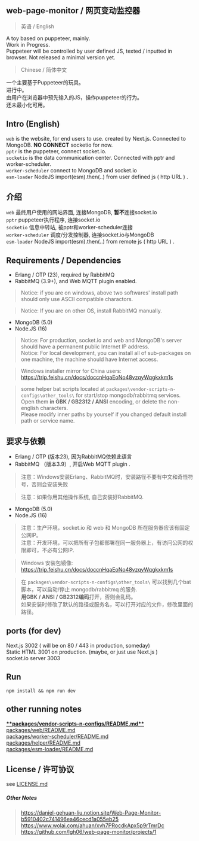 ## web-page-monitor / 网页变动监控器  
> 英语 / English  

A toy based on puppeteer, mainly.  
Work in Progress.  
Puppeteer will be controlled by user defined JS, texted / inputted in browser.
Not released a minimal version yet.  
> Chinese / 简体中文 

一个主要基于Puppeteer的玩具。  
进行中。  
由用户在浏览器中预先输入的JS，操作puppeteer的行为。  
还未最小化可用。  

## Intro (English)  
`web` is the website, for end users to use. created by Next.js. Connected to MongoDB. **NO CONNECT** socketio for now.  
`pptr` is the puppeteer, connect socket.io.  
`socketio` is the data communication center. Connected with pptr and worker-scheduler.  
`worker-scheduler` connect to MongoDB and socket.io   
`esm-loader` NodeJS import(esm).then(..) from user defined js ( http URL ) .  


## 介绍  
`web` 最终用户使用的网站界面, 连接MongoDB, **暂不**连接socket.io  
`pptr` puppeteer执行程序, 连接socket.io  
`socketio` 信息中转站, 被pptr和worker-scheduler连接  
`worker-scheduler` 调度/分发控制器, 连接socket.io与MongoDB  
`esm-loader` NodeJS import(esm).then(..) from remote js ( http URL ) .  

## Requirements / Dependencies

- Erlang / OTP (23), required by RabbitMQ  
- RabbitMQ (3.9+), and Web MQTT plugin enabled.    

> Notice: if you are on windows, above two softwares' install path should only use ASCII compatible charactors.  

> Notice: If you are on other OS, install RabbitMQ manually.  

- MongoDB (5.0)  
- Node.JS (16)  
> Notice: For production, socket.io and web and MongoDB's server should have a permanent public Internet IP address.  
> Notice: For local development, you can install all of sub-packages on one machine, the machine should have Internet access.  

> Windows installer mirror for China users:  
> https://trip.feishu.cn/docs/doccnHqaEoNo48vzqyWqgkxkm1s  

> some helper bat scripts located at `packages\vendor-scripts-n-configs\other_tools\` for start/stop mongodb/rabbitmq services.  
Open them **in GBK / GB2312 / ANSI** encoding, or delete the non-english characters.  
Please modify inner paths by yourself if you changed default install path or service name.  

## 要求与依赖  

- Erlang / OTP (版本23), 因为RabbitMQ依赖此语言  
- RabbitMQ （版本3.9）, 开启Web MQTT plugin .  
> 注意：Windows安装Erlang、RabbitMQ时，安装路径不要有中文和奇怪符号，否则会安装失败  

> 注意：如果你用其他操作系统, 自己安装好RabbitMQ.  

- MongoDB (5.0)  
- Node.JS (16)  
> 注意：生产环境，socket.io 和 web 和 MongoDB 所在服务器应该有固定公网IP。  
> 注意：开发环境，可以把所有子包都部署在同一服务器上，有访问公网的权限即可，不必有公网IP.  

> Windows 安装包镜像:  
> https://trip.feishu.cn/docs/doccnHqaEoNo48vzqyWqgkxkm1s  

> 在 `packages\vendor-scripts-n-configs\other_tools\` 可以找到几个bat脚本，可以启动/停止 mongodb/rabbitmq 的服务.  
**用GBK / ANSI / GB2312编码**打开，否则会乱码。  
如果安装时修改了默认的路径或服务名，可以打开对应的文件，修改里面的路径。  


## ports (for dev)
Next.js 3002 ( will be on 80 / 443 in production, someday)  
Static HTML 3001 on production. (maybe, or just use Next.js )  
socket.io server 3003  

## Run  
```
npm install && npm run dev

```  

## other running notes  
[**\*\*packages/vendor-scripts-n-configs/README.md\*\***](packages/vendor-scripts-n-configs/README.md)  
[packages/web/README.md](packages/web/README.md)  
[packages/worker-scheduler/README.md](packages/worker-scheduler/README.md)  
[packages/helper/README.md](packages/helper/README.md)  
[packages/esm-loader/README.md](packages/esm-loader/README.md)

## License / 许可协议  
see [LICENSE.md](./LICENSE.md)  

##### Other Notes  
> https://daniel-gehuan-liu.notion.site/Web-Page-Monitor-b5910402c741496ea46cecd1a055eb25  
> https://www.wolai.com/ahuan/xvh7PRocdkApx5p9rTmrDc  
> https://github.com/lgh06/web-page-monitor/projects/1  

